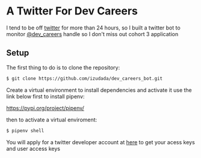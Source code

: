 # A Twitter For Dev Careers

I tend to be off [twitter](https://twitter.com/) for more than 24 hours, so I built a twitter bot to monitor [@dev_careers](https://twitter.com/dev_careers) handle so I don't miss out cohort 3 application 


## Setup

The first thing to do is to clone the repository:

```sh
$ git clone https://github.com/izudada/dev_careers_bot.git
```

Create a virtual environment to install dependencies and activate it use the link below first to install pipenv:

https://pypi.org/project/pipenv/

then to activate a virtual enviroment:

```sh
$ pipenv shell
```
You will apply for a twitter developer account at [here](https://developer.twitter.com/) to get your acess keys and user access keys